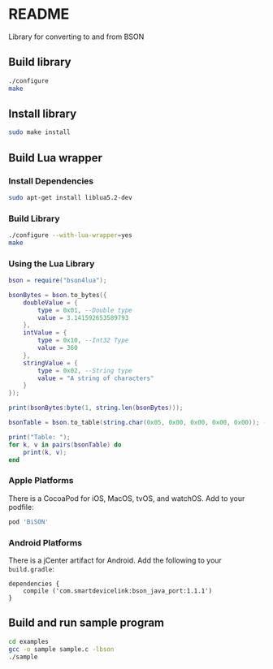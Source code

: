 # README #
Library for converting to and from BSON

## Build library ##
```bash
./configure
make
```

## Install library ##
```bash
sudo make install
```

## Build Lua wrapper ##

### Install Dependencies ###
```bash
sudo apt-get install liblua5.2-dev
```

### Build Library ###
```bash
./configure --with-lua-wrapper=yes
make
```

### Using the Lua Library ###
```lua
bson = require("bson4lua");

bsonBytes = bson.to_bytes({
	doubleValue = {
		type = 0x01, --Double type
		value = 3.141592653589793
	},
	intValue = {
		type = 0x10, --Int32 Type
		value = 360
	},
	stringValue = {
		type = 0x02, --String type
		value = "A string of characters"
	}
});

print(bsonBytes:byte(1, string.len(bsonBytes)));

bsonTable = bson.to_table(string.char(0x05, 0x00, 0x00, 0x00, 0x00)); --Empty BSON document

print("Table: ");
for k, v in pairs(bsonTable) do
    print(k, v);
end
```

### Apple Platforms ###
There is a CocoaPod for iOS, MacOS, tvOS, and watchOS. Add to your podfile:

```ruby
pod 'BiSON'
```

### Android Platforms ###
There is a jCenter artifact for Android. Add the following to your `build.gradle`:

```
dependencies {
    compile ('com.smartdevicelink:bson_java_port:1.1.1')
}
```

## Build and run sample program ##
```bash
cd examples
gcc -o sample sample.c -lbson
./sample
```

